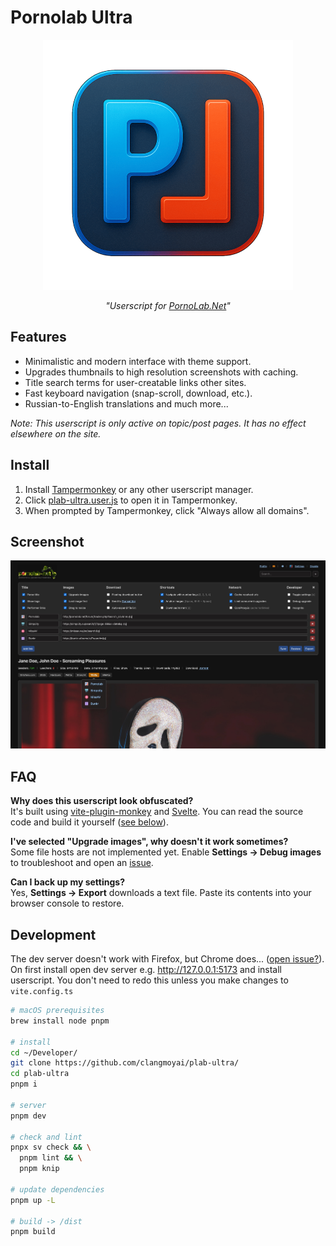 
# Pornolab Ultra

<!-- markdownlint-disable MD033 -->

<p align="center">
  <img width="400" src="https://github.com/clangmoyai/plab-ultra/raw/main/src/assets/logo800.png" alt="logo" />
</p>

<p align="center">
  <i>"Userscript for <a href="https://pornolab.net">PornoLab.Net</a>"</i>
</p>

## Features

- Minimalistic and modern interface with theme support.
- Upgrades thumbnails to high resolution screenshots with caching.
- Title search terms for user-creatable links other sites.
- Fast keyboard navigation (snap-scroll, download, etc.).
- Russian-to-English translations and much more...

*Note: This userscript is only active on topic/post pages. It has no effect elsewhere on the site.*

## Install

1. Install [Tampermonkey](https://www.tampermonkey.net/) or any other userscript manager.
2. Click [plab-ultra.user.js](https://github.com/clangmoyai/plab-ultra/raw/main/dist/plab-ultra.user.js) to open it in Tampermonkey.
3. When prompted by Tampermonkey, click "Always allow all domains".

## Screenshot

![screenshot](https://github.com/clangmoyai/plab-ultra/raw/main/src/assets/screenshot.jpg)

## FAQ

**Why does this userscript look obfuscated?**  
It's built using [vite-plugin-monkey](https://github.com/lisonge/vite-plugin-monkey) and [Svelte](https://svelte.dev/). You can read the source code and build it yourself ([see below](#development)).

**I've selected "Upgrade images", why doesn't it work sometimes?**  
Some file hosts are not implemented yet. Enable **Settings → Debug images** to troubleshoot and open an [issue](https://github.com/clangmoyai/plab-ultra/issues).

**Can I back up my settings?**  
Yes, **Settings → Export** downloads a text file. Paste its contents into your browser console to restore.

## Development

The dev server doesn't work with Firefox, but Chrome does... ([open issue?](https://github.com/lisonge/vite-plugin-monkey)). On first install open dev server e.g. <http://127.0.0.1:5173> and install userscript. You don't need to redo this unless you make changes to `vite.config.ts`

```bash
# macOS prerequisites
brew install node pnpm

# install
cd ~/Developer/
git clone https://github.com/clangmoyai/plab-ultra/
cd plab-ultra
pnpm i

# server
pnpm dev

# check and lint
pnpx sv check && \
  pnpm lint && \
  pnpm knip

# update dependencies
pnpm up -L

# build -> /dist
pnpm build
```
